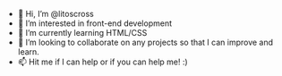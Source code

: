 - 👋 Hi, I’m @litoscross
- 👀 I’m interested in front-end development
- 🌱 I’m currently learning HTML/CSS
- 💞️ I’m looking to collaborate on any projects so that I can improve and learn.
- 📫 Hit me if I can help or if you can help me! :)

<!---
litoscross/litoscross is a ✨ special ✨ repository because its `README.md` (this file) appears on your GitHub profile.
You can click the Preview link to take a look at your changes.
--->
